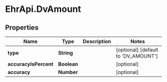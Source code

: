 # EhrApi.DvAmount

## Properties
Name | Type | Description | Notes
------------ | ------------- | ------------- | -------------
**type** | **String** |  | [optional] [default to &#x27;DV_AMOUNT&#x27;]
**accuracyIsPercent** | **Boolean** |  | [optional] 
**accuracy** | **Number** |  | [optional] 
